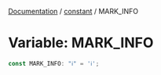 [Documentation](../../index.md) / [constant](../index.md) / MARK\_INFO

# Variable: MARK\_INFO

```ts
const MARK_INFO: "ℹ" = 'ℹ';
```
